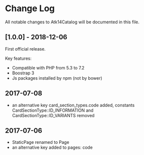 # Change Log
All notable changes to Atk14Catalog will be documented in this file.

## [1.0.0] - 2018-12-06

First official release.

Key features:

- Compatible with PHP from 5.3 to 7.2
- Boostrap 3
- Js packages installed by npm (not by bower)

## 2017-07-08

- an alternative key card_section_types.code added, constants CardSectionType::ID_INFORMATION and CardSectionType::ID_VARIANTS removed

## 2017-07-06

- StaticPage renamed to Page
- an alternative key added to pages: code
